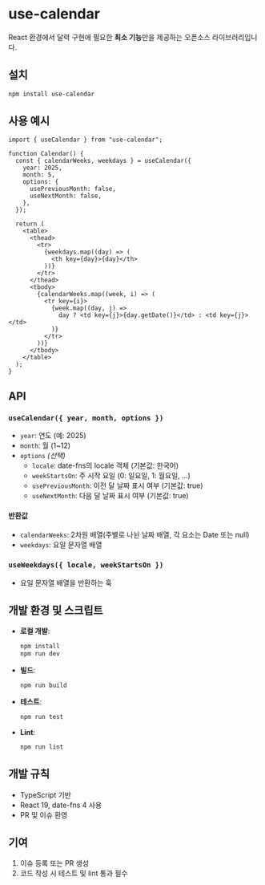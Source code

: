 # use-calendar

React 환경에서 달력 구현에 필요한 **최소 기능**만을 제공하는 오픈소스 라이브러리입니다.

## 설치

```bash
npm install use-calendar
```

## 사용 예시

```tsx
import { useCalendar } from "use-calendar";

function Calendar() {
  const { calendarWeeks, weekdays } = useCalendar({
    year: 2025,
    month: 5,
    options: {
      usePreviousMonth: false,
      useNextMonth: false,
    },
  });

  return (
    <table>
      <thead>
        <tr>
          {weekdays.map((day) => (
            <th key={day}>{day}</th>
          ))}
        </tr>
      </thead>
      <tbody>
        {calendarWeeks.map((week, i) => (
          <tr key={i}>
            {week.map((day, j) =>
              day ? <td key={j}>{day.getDate()}</td> : <td key={j}></td>
            )}
          </tr>
        ))}
      </tbody>
    </table>
  );
}
```

## API

### `useCalendar({ year, month, options })`

- `year`: 연도 (예: 2025)
- `month`: 월 (1~12)
- `options` _(선택)_
  - `locale`: date-fns의 locale 객체 (기본값: 한국어)
  - `weekStartsOn`: 주 시작 요일 (0: 일요일, 1: 월요일, ...)
  - `usePreviousMonth`: 이전 달 날짜 표시 여부 (기본값: true)
  - `useNextMonth`: 다음 달 날짜 표시 여부 (기본값: true)

#### 반환값

- `calendarWeeks`: 2차원 배열(주별로 나뉜 날짜 배열, 각 요소는 Date 또는 null)
- `weekdays`: 요일 문자열 배열

### `useWeekdays({ locale, weekStartsOn })`

- 요일 문자열 배열을 반환하는 훅

## 개발 환경 및 스크립트

- **로컬 개발**:
  ```bash
  npm install
  npm run dev
  ```
- **빌드**:
  ```bash
  npm run build
  ```
- **테스트**:
  ```bash
  npm run test
  ```
- **Lint**:
  ```bash
  npm run lint
  ```

## 개발 규칙

- TypeScript 기반
- React 19, date-fns 4 사용
- PR 및 이슈 환영

## 기여

1. 이슈 등록 또는 PR 생성
2. 코드 작성 시 테스트 및 lint 통과 필수
